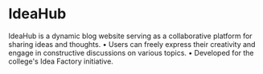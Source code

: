 # IdeaHub
IdeaHub is a dynamic blog website serving as a collaborative platform for sharing ideas and thoughts. • Users can freely express their creativity and engage in constructive discussions on various topics. • Developed for the college's Idea Factory initiative.
